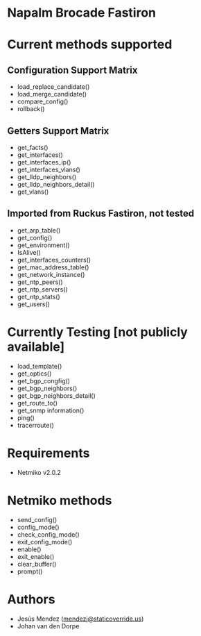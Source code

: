 # Napalm Brocade Fastiron

Current methods supported
=======

Configuration Support Matrix
-----------------------------------
- load_replace_candidate()
- load_merge_candidate()
- compare_config()
- rollback()

Getters Support Matrix
-----------------------------------
- get_facts()
- get_interfaces()
- get_interfaces_ip()
- get_interfaces_vlans()
- get_lldp_neighbors()
- get_lldp_neighbors_detail()
- get_vlans()


Imported from Ruckus Fastiron, not tested
-----------------------------------
- get_arp_table()
- get_config()
- get_environment()
- IsAlive()
- get_interfaces_counters()
- get_mac_address_table()
- get_network_instance()
- get_ntp_peers()
- get_ntp_servers()
- get_ntp_stats()
- get_users()

Currently Testing [not publicly available]
=======
- load_template()
- get_optics()
- get_bgp_congfig()
- get_bgp_neighbors()
- get_bgp_neighbors_detail()
- get_route_to()
- get_snmp information()
- ping()
- tracerroute()

Requirements
=======
- Netmiko v2.0.2

Netmiko methods
=======
- send_config()
- config_mode()
- check_config_mode()
- exit_config_mode()
- enable()
- exit_enable()
- clear_buffer()
- prompt()

Authors
=======
 * Jesús Mendez ([mendezj@staticoverride.us](mailto:mendezj@staticoverride.us))
 * Johan van den Dorpe
